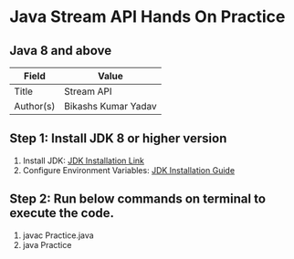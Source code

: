 # Java Stream API Hands On Practice

## Java 8 and above
|Field|Value|
|---|---|
|Title|Stream API |
|Author(s)|Bikashs Kumar Yadav|

## Step 1: Install JDK 8 or higher version

1. Install JDK: [JDK Installation Link](https://www.oracle.com/in/java/technologies/downloads/)
2. Configure Environment Variables: [JDK Installation Guide](https://oracle.com/java/technologies/ms-windows-install-64bit.html)

## Step 2: Run below commands on terminal to execute the code.

1. javac Practice.java
2. java Practice
